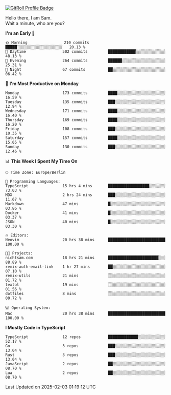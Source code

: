 <a href="https://gitroll.io/profile/u8g4G6FTZM7WSCSqTRPGSHZygT4O2" target="_blank"><img src="https://gitroll.io/api/badges/profiles/v1/u8g4G6FTZM7WSCSqTRPGSHZygT4O2?theme=nord" alt="GitRoll Profile Badge"/></a>

Hello there, I am Sam.  
Wait a minute, who are you?
  
<!--START_SECTION:waka-->
**I'm an Early 🐤** 

```text
🌞 Morning                210 commits         █████░░░░░░░░░░░░░░░░░░░░   20.13 % 
🌆 Daytime                502 commits         ████████████░░░░░░░░░░░░░   48.13 % 
🌃 Evening                264 commits         ██████░░░░░░░░░░░░░░░░░░░   25.31 % 
🌙 Night                  67 commits          ██░░░░░░░░░░░░░░░░░░░░░░░   06.42 % 
```
📅 **I'm Most Productive on Monday** 

```text
Monday                   173 commits         ████░░░░░░░░░░░░░░░░░░░░░   16.59 % 
Tuesday                  135 commits         ███░░░░░░░░░░░░░░░░░░░░░░   12.94 % 
Wednesday                171 commits         ████░░░░░░░░░░░░░░░░░░░░░   16.40 % 
Thursday                 169 commits         ████░░░░░░░░░░░░░░░░░░░░░   16.20 % 
Friday                   108 commits         ███░░░░░░░░░░░░░░░░░░░░░░   10.35 % 
Saturday                 157 commits         ████░░░░░░░░░░░░░░░░░░░░░   15.05 % 
Sunday                   130 commits         ███░░░░░░░░░░░░░░░░░░░░░░   12.46 % 
```


📊 **This Week I Spent My Time On** 

```text
🕑︎ Time Zone: Europe/Berlin

💬 Programming Languages: 
TypeScript               15 hrs 4 mins       ██████████████████░░░░░░░   73.03 % 
MDX                      2 hrs 24 mins       ███░░░░░░░░░░░░░░░░░░░░░░   11.67 % 
Markdown                 47 mins             █░░░░░░░░░░░░░░░░░░░░░░░░   03.86 % 
Docker                   41 mins             █░░░░░░░░░░░░░░░░░░░░░░░░   03.37 % 
JSON                     40 mins             █░░░░░░░░░░░░░░░░░░░░░░░░   03.30 % 

🔥 Editors: 
Neovim                   20 hrs 38 mins      █████████████████████████   100.00 % 

🐱‍💻 Projects: 
nichtsam.com             18 hrs 21 mins      ██████████████████████░░░   88.89 % 
remix-auth-email-link    1 hr 27 mins        ██░░░░░░░░░░░░░░░░░░░░░░░   07.10 % 
remix-utils              21 mins             ░░░░░░░░░░░░░░░░░░░░░░░░░   01.72 % 
textol                   19 mins             ░░░░░░░░░░░░░░░░░░░░░░░░░   01.56 % 
dotfiles                 8 mins              ░░░░░░░░░░░░░░░░░░░░░░░░░   00.72 % 

💻 Operating System: 
Mac                      20 hrs 38 mins      █████████████████████████   100.00 % 
```

**I Mostly Code in TypeScript** 

```text
TypeScript               12 repos            █████████████░░░░░░░░░░░░   52.17 % 
Go                       3 repos             ███░░░░░░░░░░░░░░░░░░░░░░   13.04 % 
Rust                     3 repos             ███░░░░░░░░░░░░░░░░░░░░░░   13.04 % 
JavaScript               2 repos             ██░░░░░░░░░░░░░░░░░░░░░░░   08.70 % 
Lua                      2 repos             ██░░░░░░░░░░░░░░░░░░░░░░░   08.70 % 
```




 Last Updated on 2025-02-03 01:19:12 UTC
<!--END_SECTION:waka-->
